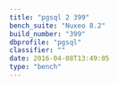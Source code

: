 ```yaml
---
title: "pgsql 2 399"
bench_suite: "Nuxeo 8.2"
build_number: "399"
dbprofile: "pgsql"
classifier: ""
date: 2016-04-08T13:49:05
type: "bench"
---
```

